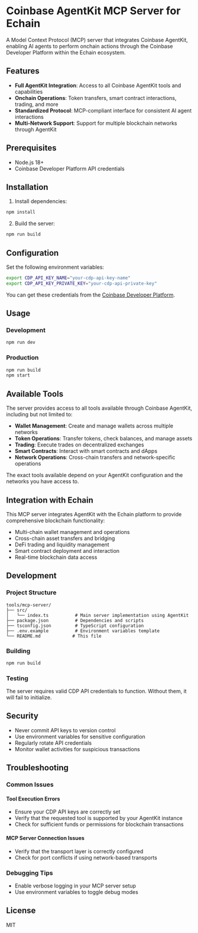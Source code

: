# Coinbase AgentKit MCP Server for Echain

A Model Context Protocol (MCP) server that integrates Coinbase AgentKit, enabling AI agents to perform onchain actions through the Coinbase Developer Platform within the Echain ecosystem.

## Features

- **Full AgentKit Integration**: Access to all Coinbase AgentKit tools and capabilities
- **Onchain Operations**: Token transfers, smart contract interactions, trading, and more
- **Standardized Protocol**: MCP-compliant interface for consistent AI agent interactions
- **Multi-Network Support**: Support for multiple blockchain networks through AgentKit

## Prerequisites

- Node.js 18+
- Coinbase Developer Platform API credentials

## Installation

1. Install dependencies:
```bash
npm install
```

2. Build the server:
```bash
npm run build
```

## Configuration

Set the following environment variables:

```bash
export CDP_API_KEY_NAME="your-cdp-api-key-name"
export CDP_API_KEY_PRIVATE_KEY="your-cdp-api-private-key"
```

You can get these credentials from the [Coinbase Developer Platform](https://portal.cdp.coinbase.com/).

## Usage

### Development
```bash
npm run dev
```

### Production
```bash
npm run build
npm start
```

## Available Tools

The server provides access to all tools available through Coinbase AgentKit, including but not limited to:

- **Wallet Management**: Create and manage wallets across multiple networks
- **Token Operations**: Transfer tokens, check balances, and manage assets
- **Trading**: Execute trades on decentralized exchanges
- **Smart Contracts**: Interact with smart contracts and dApps
- **Network Operations**: Cross-chain transfers and network-specific operations

The exact tools available depend on your AgentKit configuration and the networks you have access to.

## Integration with Echain

This MCP server integrates AgentKit with the Echain platform to provide comprehensive blockchain functionality:

- Multi-chain wallet management and operations
- Cross-chain asset transfers and bridging
- DeFi trading and liquidity management
- Smart contract deployment and interaction
- Real-time blockchain data access

## Development

### Project Structure
```
tools/mcp-server/
├── src/
│   └── index.ts          # Main server implementation using AgentKit
├── package.json          # Dependencies and scripts
├── tsconfig.json         # TypeScript configuration
├── .env.example          # Environment variables template
└── README.md            # This file
```

### Building
```bash
npm run build
```

### Testing
The server requires valid CDP API credentials to function. Without them, it will fail to initialize.

## Security

- Never commit API keys to version control
- Use environment variables for sensitive configuration
- Regularly rotate API credentials
- Monitor wallet activities for suspicious transactions

## Troubleshooting

### Common Issues

#### Tool Execution Errors
- Ensure your CDP API keys are correctly set
- Verify that the requested tool is supported by your AgentKit instance
- Check for sufficient funds or permissions for blockchain transactions

#### MCP Server Connection Issues
- Verify that the transport layer is correctly configured
- Check for port conflicts if using network-based transports

### Debugging Tips
- Enable verbose logging in your MCP server setup
- Use environment variables to toggle debug modes

## License

MIT